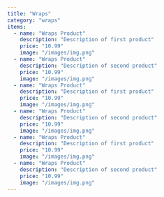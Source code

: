 ```yaml
---
title: "Wraps"
category: "wraps"
items:
  - name: "Wraps Product"
    description: "Description of first product"
    price: "10.99"
    image: "/images/img.png"
  - name: "Wraps Product"
    description: "Description of second product"
    price: "10.99"
    image: "/images/img.png"
  - name: "Wraps Product"
    description: "Description of first product"
    price: "10.99"
    image: "/images/img.png"
  - name: "Wraps Product"
    description: "Description of second product"
    price: "10.99"
    image: "/images/img.png"
  - name: "Wraps Product"
    description: "Description of first product"
    price: "10.99"
    image: "/images/img.png"
  - name: "Wraps Product"
    description: "Description of second product"
    price: "10.99"
    image: "/images/img.png"    
---
```

